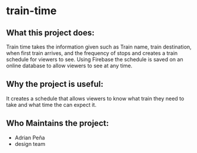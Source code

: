 # train-time

## What this project does:

Train time takes the information given such as Train name, train destination, when first train arrives, and the frequency of stops and creates a train schedule for viewers to see. Using Firebase the schedule is saved on an online database to allow viewers to see at any time.

## Why the project is useful:

It creates a schedule that allows viewers to know what train they need to take and what time the can expect it.

## Who Maintains the project:
* Adrian Peña 
* design team



